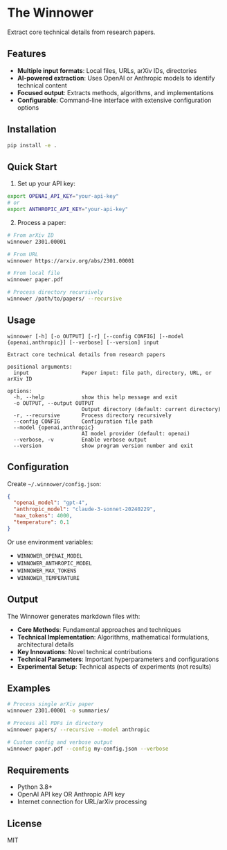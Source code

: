 # The Winnower

Extract core technical details from research papers.

## Features

- **Multiple input formats**: Local files, URLs, arXiv IDs, directories
- **AI-powered extraction**: Uses OpenAI or Anthropic models to identify technical content
- **Focused output**: Extracts methods, algorithms, and implementations
- **Configurable**: Command-line interface with extensive configuration options

## Installation

```bash
pip install -e .
```

## Quick Start

1. Set up your API key:
```bash
export OPENAI_API_KEY="your-api-key"
# or
export ANTHROPIC_API_KEY="your-api-key"
```

2. Process a paper:
```bash
# From arXiv ID
winnower 2301.00001

# From URL
winnower https://arxiv.org/abs/2301.00001

# From local file
winnower paper.pdf

# Process directory recursively
winnower /path/to/papers/ --recursive
```

## Usage

```
winnower [-h] [-o OUTPUT] [-r] [--config CONFIG] [--model {openai,anthropic}] [--verbose] [--version] input

Extract core technical details from research papers

positional arguments:
  input                 Paper input: file path, directory, URL, or arXiv ID

options:
  -h, --help            show this help message and exit
  -o OUTPUT, --output OUTPUT
                        Output directory (default: current directory)
  -r, --recursive       Process directory recursively
  --config CONFIG       Configuration file path
  --model {openai,anthropic}
                        AI model provider (default: openai)
  --verbose, -v         Enable verbose output
  --version             show program version number and exit
```

## Configuration

Create `~/.winnower/config.json`:

```json
{
  "openai_model": "gpt-4",
  "anthropic_model": "claude-3-sonnet-20240229",
  "max_tokens": 4000,
  "temperature": 0.1
}
```

Or use environment variables:
- `WINNOWER_OPENAI_MODEL`
- `WINNOWER_ANTHROPIC_MODEL`
- `WINNOWER_MAX_TOKENS`
- `WINNOWER_TEMPERATURE`

## Output

The Winnower generates markdown files with:

- **Core Methods**: Fundamental approaches and techniques
- **Technical Implementation**: Algorithms, mathematical formulations, architectural details
- **Key Innovations**: Novel technical contributions
- **Technical Parameters**: Important hyperparameters and configurations
- **Experimental Setup**: Technical aspects of experiments (not results)

## Examples

```bash
# Process single arXiv paper
winnower 2301.00001 -o summaries/

# Process all PDFs in directory
winnower papers/ --recursive --model anthropic

# Custom config and verbose output
winnower paper.pdf --config my-config.json --verbose
```

## Requirements

- Python 3.8+
- OpenAI API key OR Anthropic API key
- Internet connection for URL/arXiv processing

## License

MIT